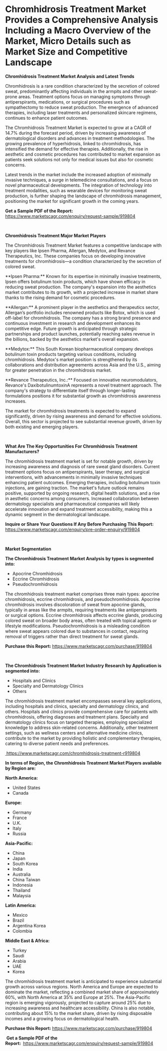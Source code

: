 <p><h1>Chromhidrosis Treatment Market Provides a Comprehensive Analysis Including a Macro Overview of the Market, Micro Details such as Market Size and Competitive Landscape</h1></p><p><strong>Chromhidrosis Treatment Market Analysis and Latest Trends</strong></p>
<p><p>Chromhidrosis is a rare condition characterized by the secretion of colored sweat, predominantly affecting individuals in the armpits and other sweat-prone areas. Treatment options focus on managing symptoms through antiperspirants, medications, or surgical procedures such as sympathectomy to reduce sweat production. The emergence of advanced therapies, including laser treatments and personalized skincare regimens, continues to enhance patient outcomes.</p><p>The Chromhidrosis Treatment Market is expected to grow at a CAGR of 14.7% during the forecast period, driven by increasing awareness of dermatological disorders and advances in treatment methodologies. The growing prevalence of hyperhidrosis, linked to chromhidrosis, has intensified the demand for effective therapies. Additionally, the rise in aesthetic and cosmetic procedures has contributed to market expansion as patients seek solutions not only for medical issues but also for cosmetic concerns.</p><p>Latest trends in the market include the increased adoption of minimally invasive techniques, a surge in telemedicine consultations, and a focus on novel pharmaceutical developments. The integration of technology into treatment modalities, such as wearable devices for monitoring sweat production, is further shaping the landscape of chromhidrosis management, positioning the market for significant growth in the coming years.</p></p>
<p><strong>Get a Sample PDF of the Report:&nbsp;</strong> <a href="https://www.marketscagr.com/enquiry/request-sample/919804?utm_campaign=3267&utm_medium=2&utm_source=Github&utm_content=ia&utm_term=18042025&utm_id=chromhidrosis-treatment">https://www.marketscagr.com/enquiry/request-sample/919804</a></p>
<p>&nbsp;</p>
<p><strong>Chromhidrosis Treatment Major Market Players</strong></p>
<p><p>The Chromhidrosis Treatment Market features a competitive landscape with key players like Ipsen Pharma, Allergan, Medytox, and Revance Therapeutics, Inc. These companies focus on developing innovative treatments for chromhidrosis—a condition characterized by the secretion of colored sweat.</p><p>**Ipsen Pharma:** Known for its expertise in minimally invasive treatments, Ipsen offers botulinum toxin products, which have shown efficacy in reducing sweat production. The company's expansion into the aesthetics market contributes to its growth, with a projected increase in market share thanks to the rising demand for cosmetic procedures. </p><p>**Allergan:** A prominent player in the aesthetics and therapeutics sector, Allergan’s portfolio includes renowned products like Botox, which is used off-label for chromhidrosis. The company has a strong brand presence and continuous investment in research and development enhances its competitive edge. Future growth is anticipated through strategic partnerships and product launches, potentially reaching sales revenue in the billions, backed by the aesthetics market's overall expansion.</p><p>**Medytox:** This South Korean biopharmaceutical company develops botulinum toxin products targeting various conditions, including chromhidrosis. Medytox's market position is strengthened by its collaborations and distribution agreements across Asia and the U.S., aiming for greater penetration in the chromhidrosis market.</p><p>**Revance Therapeutics, Inc.:** Focused on innovative neuromodulators, Revance's DaxibotulinumtoxinA represents a novel treatment approach. The company's strategy to differentiate itself through longer-lasting formulations positions it for substantial growth as chromhidrosis awareness increases.</p><p>The market for chromhidrosis treatments is expected to expand significantly, driven by rising awareness and demand for effective solutions. Overall, this sector is projected to see substantial revenue growth, driven by both existing and emerging players.</p></p>
<p>&nbsp;</p>
<p><strong>What Are The Key Opportunities For Chromhidrosis Treatment Manufacturers?</strong></p>
<p><p>The chromhidrosis treatment market is set for notable growth, driven by increasing awareness and diagnosis of rare sweat gland disorders. Current treatment options focus on antiperspirants, laser therapy, and surgical interventions, with advancements in minimally invasive techniques enhancing patient outcomes. Emerging therapies, including botulinum toxin injections, are gaining traction. The market's future outlook remains positive, supported by ongoing research, digital health solutions, and a rise in aesthetic concerns among consumers. Increased collaboration between dermatology specialists and pharmaceutical companies will likely accelerate innovation and expand treatment accessibility, making this a dynamic segment in the dermatological landscape.</p></p>
<p><strong>Inquire or Share Your Questions If Any Before Purchasing This Report:</strong> <a href="https://www.marketscagr.com/enquiry/pre-order-enquiry/919804?utm_campaign=3267&utm_medium=2&utm_source=Github&utm_content=ia&utm_term=18042025&utm_id=chromhidrosis-treatment">https://www.marketscagr.com/enquiry/pre-order-enquiry/919804</a></p>
<p>&nbsp;</p>
<p><strong>Market Segmentation</strong></p>
<p><strong>The Chromhidrosis Treatment Market Analysis by types is segmented into:</strong></p>
<p><ul><li>Apocrine Chromhidrosis</li><li>Eccrine Chromhidrosis</li><li>Pseudochromhidrosis</li></ul></p>
<p><p>The chromhidrosis treatment market comprises three main types: apocrine chromhidrosis, eccrine chromhidrosis, and pseudochromhidrosis. Apocrine chromhidrosis involves discoloration of sweat from apocrine glands, typically in areas like the armpits, requiring treatments like antiperspirants or surgical options. Eccrine chromhidrosis affects eccrine glands, producing colored sweat on broader body areas, often treated with topical agents or lifestyle modifications. Pseudochromhidrosis is a misleading condition where sweat appears colored due to substances in contact, requiring removal of triggers rather than direct treatment for sweat glands.</p></p>
<p><strong>Purchase this Report:&nbsp;</strong><a href="https://www.marketscagr.com/purchase/919804?utm_campaign=3267&utm_medium=2&utm_source=Github&utm_content=ia&utm_term=18042025&utm_id=chromhidrosis-treatment">https://www.marketscagr.com/purchase/919804</a></p>
<p>&nbsp;</p>
<p><strong>The Chromhidrosis Treatment Market Industry Research by Application is segmented into:</strong></p>
<p><ul><li>Hospitals and Clinics</li><li>Specialty and Dermatology Clinics</li><li>Others</li></ul></p>
<p><p>The chromhidrosis treatment market encompasses several key applications, including hospitals and clinics, specialty and dermatology clinics, and others. Hospitals and clinics provide comprehensive care for patients with chromhidrosis, offering diagnoses and treatment plans. Specialty and dermatology clinics focus on targeted therapies, employing specialized knowledge to address skin-related concerns. Additionally, other treatment settings, such as wellness centers and alternative medicine clinics, contribute to the market by providing holistic and complementary therapies, catering to diverse patient needs and preferences.</p></p>
<p><a href="https://www.marketscagr.com/chromhidrosis-treatment-r919804?utm_campaign=3267&utm_medium=2&utm_source=Github&utm_content=ia&utm_term=18042025&utm_id=chromhidrosis-treatment">&nbsp;https://www.marketscagr.com/chromhidrosis-treatment-r919804</a></p>
<p><strong>In terms of Region, the Chromhidrosis Treatment Market Players available by Region are:</strong></p>
<p>
    <p> <strong> North America: </strong>
        <ul>
            <li>United States</li>
            <li>Canada</li>
        </ul>
        </p> 
    <p> <strong> Europe: </strong>
        <ul>
            <li>Germany</li>
            <li>France</li>
            <li>U.K.</li>
            <li>Italy</li>
            <li>Russia</li>
        </ul>
        </p> 
    <p> <strong> Asia-Pacific: </strong>
        <ul>
            <li>China</li>
            <li>Japan</li>
            <li>South Korea</li>
            <li>India</li>
            <li>Australia</li>
            <li>China Taiwan</li>
            <li>Indonesia</li>
            <li>Thailand</li>
            <li>Malaysia</li>
        </ul>
        </p> 
    <p> <strong> Latin America: </strong>
        <ul>
            <li>Mexico</li>
            <li>Brazil</li>
            <li>Argentina Korea</li>
            <li>Colombia</li>
        </ul>
        </p> 
    <p> <strong> Middle East & Africa: </strong>
        <ul>
            <li>Turkey</li>
            <li>Saudi</li>
            <li>Arabia</li>
            <li>UAE</li>
            <li>Korea</li>
        </ul>
    </p>
    </p>
<p><p>The chromhidrosis treatment market is anticipated to experience substantial growth across various regions. North America and Europe are expected to dominate the market, reflecting a combined market share of approximately 60%, with North America at 35% and Europe at 25%. The Asia-Pacific region is emerging vigorously, projected to capture around 25% due to increasing awareness and healthcare accessibility. China is also notable, contributing about 15% to the market share, driven by rising disposable incomes and a growing focus on dermatological health.</p></p>
<p><strong>Purchase this Report: </strong><a href="https://www.marketscagr.com/purchase/919804?utm_campaign=3267&utm_medium=2&utm_source=Github&utm_content=ia&utm_term=18042025&utm_id=chromhidrosis-treatment">https://www.marketscagr.com/purchase/919804</a></p>
<p>&nbsp;<strong>Get a Sample PDF of the Report:&nbsp;&nbsp;</strong><a href="https://www.marketscagr.com/enquiry/request-sample/919804?utm_campaign=3267&utm_medium=2&utm_source=Github&utm_content=ia&utm_term=18042025&utm_id=chromhidrosis-treatment">https://www.marketscagr.com/enquiry/request-sample/919804</a></p>
<p><strong></strong></p>
<p><p></p><p></p><p></p></p>
